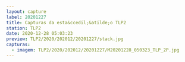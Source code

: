```yaml
---
layout: capture
label: 20201227
title: Capturas da esta&ccedil;&atilde;o TLP2
station: TLP2
date: 2020-12-28 05:03:23
preview: TLP2/2020/202012/20201227/stack.jpg
capturas:
  - imagem: TLP2/2020/202012/20201227/M20201228_050323_TLP_2P.jpg
---
```

